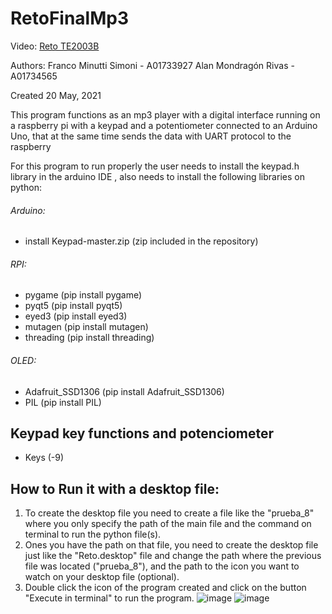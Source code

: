 # RetoFinalMp3

Video: [Reto TE2003B](https://youtu.be/vWmVSsLhZlg)

Authors:
Franco Minutti Simoni - A01733927
Alan Mondragón Rivas - A01734565

Created 20 May, 2021

This program functions as an mp3 player with a digital interface running on a
raspberry pi with a keypad and a potentiometer connected to an Arduino Uno, that
at the same time sends the data with UART protocol to the raspberry

For this program to run properly the user needs to install the keypad.h library in the arduino IDE
, also needs to install the following libraries on python:
###### Arduino:
* install Keypad-master.zip (zip included in the repository)
###### RPI:
* pygame (pip install pygame)
* pyqt5 (pip install pyqt5)
* eyed3 (pip install eyed3)
* mutagen (pip install mutagen)
* threading (pip install threading)
###### OLED:
* Adafruit_SSD1306 (pip install Adafruit_SSD1306)
* PIL (pip install PIL)

## Keypad key functions and potenciometer
- Keys (-9)

## How to Run it with a desktop file:
1. To create the desktop file you need to create a file like the "prueba_8" where you only specify the path of the main file and the command on terminal to run the python file(s).
2. Ones you have the path on that file, you need to create the desktop file just like the "Reto.desktop" file and change the path where the previous file was located ("prueba_8"), and the path to the icon you want to watch on your desktop file (optional).
3. Double click the icon of the program created and click on the button "Execute in terminal" to run the program.
![image](https://user-images.githubusercontent.com/67660198/121631735-44c13900-ca45-11eb-81fe-93c8ae44d123.png)
![image](https://user-images.githubusercontent.com/67660198/121631766-530f5500-ca45-11eb-976f-3f13e3c17fda.png)
